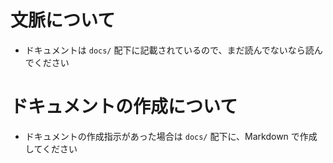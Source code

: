 # 文脈について
- ドキュメントは `docs/` 配下に記載されているので、まだ読んでないなら読んでください

# ドキュメントの作成について
- ドキュメントの作成指示があった場合は `docs/` 配下に、Markdown で作成してください
